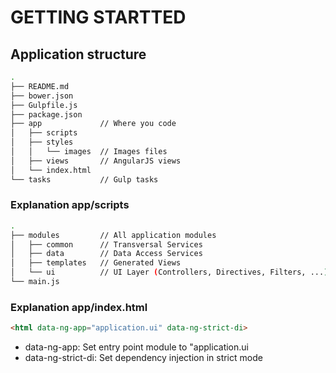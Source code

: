 # GETTING STARTTED

## Application structure

```sh
.
├── README.md
├── bower.json
├── Gulpfile.js
├── package.json
├── app             // Where you code
│   ├── scripts
│   ├── styles
│   │   └── images  // Images files
│   ├── views       // AngularJS views
│   └── index.html
└── tasks           // Gulp tasks
```

### Explanation app/scripts

```sh
.
├── modules         // All application modules
│   ├── common      // Transversal Services
│   ├── data        // Data Access Services
│   ├── templates   // Generated Views
│   └── ui          // UI Layer (Controllers, Directives, Filters, ...)
└── main.js
```

### Explanation app/index.html

```html
<html data-ng-app="application.ui" data-ng-strict-di>
```

- data-ng-app: Set entry point module to "application.ui
- data-ng-strict-di: Set dependency injection in strict mode
